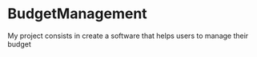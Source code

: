 BudgetManagement
================

My project consists in create a software that helps users to manage their budget
